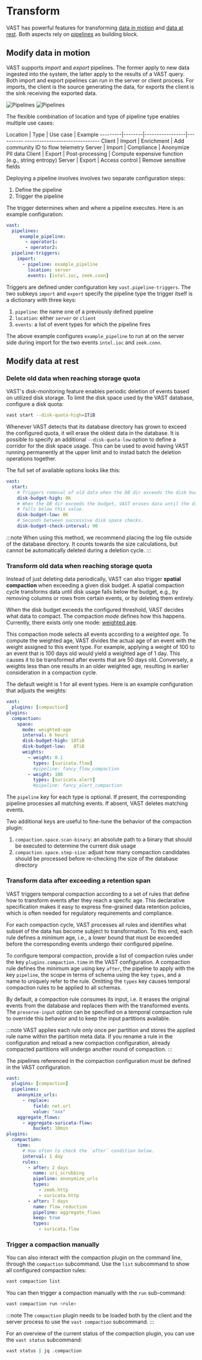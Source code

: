 # Transform

VAST has powerful features for transforming [data in
motion](#modify-data-in-motion) and [data at rest](#modify-data-at-rest). Both
aspects rely on [pipelines](/docs/understand/query-language/pipelines) as
building block.

## Modify data in motion

VAST supports *import* and *export* pipelines. The former apply to new data
ingested into the system, the latter apply to the results of a VAST query. Both
import and export pipelines can run in the server or client process. For
imports, the client is the source generating the data, for exports the client is
the sink receiving the exported data.

![Pipelines](/img/pipelines.light.png#gh-light-mode-only)
![Pipelines](/img/pipelines.dark.png#gh-dark-mode-only)

The flexible combination of location and type of pipeline type enables multiple
use cases:

Location | Type   | Use case        | Example
---------|--------|-----------------|---------- -------------------------------
Client   | Import | Enrichment      | Add community ID to flow telemetry
Server   | Import | Compliance      | Anonymize PII data
Client   | Export | Post-processing | Compute expensive function (e.g., string entropy)
Server   | Export | Access control  | Remove sensitive fields

Deploying a pipeline involves involves two separate configuration steps:

1. Define the pipeline
2. Trigger the pipeline

The trigger determines when and where a pipeline executes. Here is an example
configuration:

```yaml
vast:
  pipelines:
     example_pipeline:
       - operator1:
       - operator2:
  pipeline-triggers:
    import:
      - pipeline: example_pipeline
        location: server
        events: [intel.ioc, zeek.conn]
```

Triggers are defined under configuration key `vast.pipeline-triggers`. The two
subkeys `import` and `export` specify the pipeline type the trigger itself is a
dictionary with three keys:

1. `pipeline`: the name one of a previously defined pipeline
2. `location`: either `server` or `client`
3. `events`: a list of event types for which the pipeline fires

The above example configures `example_pipeline` to run at on the server side
during import for the two events `intel.ioc` and `zeek.conn`.

## Modify data at rest

### Delete old data when reaching storage quota

VAST's disk-monitoring feature enables periodic deletion of events based on
utilized disk storage. To limit the disk space used by the VAST database,
configure a disk quota:

```bash
vast start --disk-quota-high=1TiB
```

Whenever VAST detects that its database directory has grown to exceed the
configured quota, it will erase the oldest data in the database. It is possible
to specify an additional `--disk-quota-low` option to define a corridor for
the disk space usage. This can be used to avoid having VAST running permanently
at the upper limit and to instad batch the deletion operations together.

The full set of available options looks like this:

```yaml
vast:
  start:
    # Triggers removal of old data when the DB dir exceeds the disk budget.
    disk-budget-high: 0K
    # When the DB dir exceeds the budget, VAST erases data until the directory size
    # falls below this value.
    disk-budget-low: 0K
    # Seconds between successive disk space checks.
    disk-budget-check-interval: 90
```

:::note
When using this method, we recommend placing the log file outside of the
database directory. It counts towards the size calculations, but cannot be
automatically deleted during a deletion cycle.
:::

### Transform old data when reaching storage quota

Instead of just deleting data periodically, VAST can also trigger **spatial
compaction** when exceeding a given disk budget. A spatial compaction cycle
transforms data until disk usage falls below the budget, e.g., by removing
columns or rows from certain events, or by deleting them entirely.

When the disk budget exceeds the configured threshold, VAST decides what data
to compact. The compaction *mode* defines how this happens. Currently, there
exists only one mode: [weighted age](#weighted-age).

This compaction mode selects all events according to a *weighted age*. To
compute the weighted age, VAST divides the actual age of an event with the
weight assigned to this event type. For example, applying a weight of 100 to an
event that is 100 days old would yield a weighted age of 1 day. This causes it
to be transformed after events that are 50 days old. Conversely, a weights less
than one results in an older weighted age, resulting in earlier consideration in
a compaction cycle.

The default weight is 1 for all event types. Here is an example configuration
that adjusts the weights:

```yaml
vast:
  plugins: [compaction]
plugins:
  compaction:
    space:
      mode: weighted-age
      interval: 6 hours
      disk-budget-high: 10TiB
      disk-budget-low:   8TiB
      weights:
        - weight: 0.1
          types: [suricata.flow]
          #pipeline: fancy_flow_compaction
        - weight: 100
          types: [suricata.alert]
          #pipeline: fancy_alert_compaction
```

The `pipeline` key for each type is optional. If present, the corresponding
pipeline processes all matching events. If absent, VAST deletes matching events.

Two additional keys are useful to fine-tune the behavior of the compaction
plugin:

1. `compaction.space.scan-binary`: an absolute path to a binary that should be
   executed to determine the current disk usage
2. `compaction.space.step-size`: adjust how many compaction candidates should be
   processed before re-checking the size of the database directory

### Transform data after exceeding a retention span

VAST triggers temporal compaction according to a set of rules that define how
to transform events after they reach a specfic age. This declarative
specification makes it easy to express fine-grained data retention policies,
which is often needed for regulatory requirements and compliance.

For each compaction cycle, VAST processes all rules and identifies what subset
of the data has become subject to transformation. To this end, each rule
defines a *minimum* age, i.e., a lower bound that must be exceeded before the
corresponding events undergo their configured pipeline.

To configure temporal compaction, provide a list of compaction rules under the
key `plugins.compaction.time` in the VAST configuration. A compaction rule
defines the minimum age using key `after`, the pipeline to apply with the
key `pipeline`, the scope in terms of schema using the key `types`, and a name
to uniquely refer to the rule. Omitting the `types` key causes temporal
compaction rules to be applied to all schemas.

By default, a compaction rule consumes its input, i.e. it erases the original
events from the database and replaces them with the transformed events. The
`preserve-input` option can be specified on a temporal compaction rule to override
this behavior and to keep the input partitions available.

:::note
VAST applies each rule only once per partition and stores the applied rule name
within the partition meta data. If you rename a rule in the configuration and
reload a new compaction configuration, already compacted partitions will undergo
another round of compaction.
:::

The pipelines referenced in the compaction configuration must be defined in the
VAST configuration.

```yaml
vast:
  plugins: [compaction]
  pipelines:
    anonymize_urls:
      - replace:
          field: net.url
          value: "xxx"
    aggregate_flows:
      - aggregate-suricata-flow:
          bucket: 10min
plugins:
  compaction:
    time:
      # How often to check the `after` condition below.
      interval: 1 day
      rules:
        - after: 2 days
          name: uri_scrubbing
          pipeline: anonymize_urls
          types:
            - zeek.http
            - suricata.http
        - after: 7 days
          name: flow_reduction
          pipeline: aggregate_flows
          keep: true
          types:
            - suricata.flow
```

### Trigger a compaction manually

You can also interact with the compaction plugin on the command line, through
the `compaction` subcommand. Use the `list` subcommand to show all configured
compaction rules:

```bash
vast compaction list
```

You can then trigger a compaction manually with the `run` sub-command:

```bash
vast compaction run <rule>
```

:::note
The `compaction` plugin needs to be loaded both by the client and the server process to
use the `vast compaction` subcommand.
:::

For an overview of the current status of the compaction plugin, you can use the `vast status` subcommand:

```bash
vast status | jq .compaction
```
